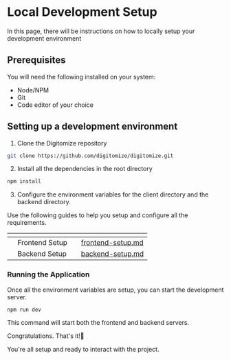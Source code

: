 # Local Development Setup

In this page, there will be instructions on how to locally setup your development environment

## Prerequisites

You will need the following installed on your system:&#x20;

* Node/NPM&#x20;
* Git&#x20;
* Code editor of your choice

## Setting up a development environment

1. Clone the Digitomize repository

```sh
git clone https://github.com/digitomize/digitomize.git
```

2. Install all the dependencies in the root directory

```sh
npm install
```

3. Configure the environment variables for the client directory and the backend directory.&#x20;

Use the following guides to help you setup and configure all the requirements.

<table data-card-size="large" data-view="cards"><thead><tr><th></th><th></th><th></th><th data-hidden data-card-target data-type="content-ref"></th></tr></thead><tbody><tr><td></td><td>Frontend Setup</td><td></td><td><a href="frontend-setup.md">frontend-setup.md</a></td></tr><tr><td></td><td>Backend Setup</td><td></td><td><a href="backend-setup.md">backend-setup.md</a></td></tr></tbody></table>

### Running the Application

Once all the environment variables are setup, you can start the development server.

```sh
npm run dev
```

This command will start both the frontend and backend servers.

Congratulations. That's it!🎉&#x20;

You're all setup and ready to interact with the project.
